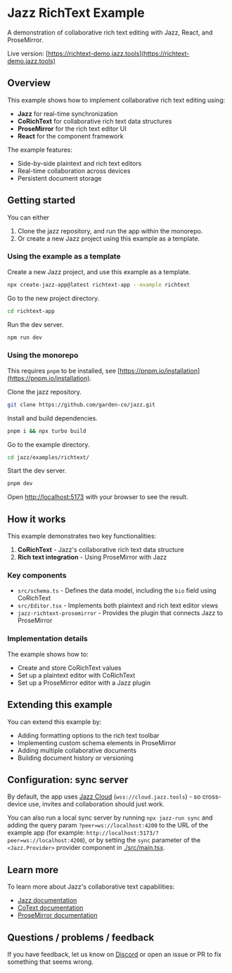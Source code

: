 # Jazz RichText Example

A demonstration of collaborative rich text editing with Jazz, React, and ProseMirror.

Live version: [https://richtext-demo.jazz.tools](https://richtext-demo.jazz.tools)

## Overview

This example shows how to implement collaborative rich text editing using:

- **Jazz** for real-time synchronization
- **CoRichText** for collaborative rich text data structures
- **ProseMirror** for the rich text editor UI
- **React** for the component framework

The example features:

- Side-by-side plaintext and rich text editors
- Real-time collaboration across devices
- Persistent document storage
## Getting started

You can either
1. Clone the jazz repository, and run the app within the monorepo.
2. Or create a new Jazz project using this example as a template.


### Using the example as a template

Create a new Jazz project, and use this example as a template.
```bash
npx create-jazz-app@latest richtext-app --example richtext
```

Go to the new project directory.
```bash
cd richtext-app
```

Run the dev server.
```bash
npm run dev
```

### Using the monorepo

This requires `pnpm` to be installed, see [https://pnpm.io/installation](https://pnpm.io/installation).

Clone the jazz repository.
```bash
git clone https://github.com/garden-co/jazz.git
```

Install and build dependencies.
```bash
pnpm i && npx turbo build
```

Go to the example directory.
```bash
cd jazz/examples/richtext/
```

Start the dev server.
```bash
pnpm dev
```

Open [http://localhost:5173](http://localhost:5173) with your browser to see the result.

## How it works

This example demonstrates two key functionalities:

1. **CoRichText** - Jazz's collaborative rich text data structure
2. **Rich text integration** - Using ProseMirror with Jazz

### Key components

- `src/schema.ts` - Defines the data model, including the `bio` field using CoRichText
- `src/Editor.tsx` - Implements both plaintext and rich text editor views
- `jazz-richtext-prosemirror` - Provides the plugin that connects Jazz to ProseMirror

### Implementation details

The example shows how to:

- Create and store CoRichText values
- Set up a plaintext editor with CoRichText
- Set up a ProseMirror editor with a Jazz plugin

## Extending this example

You can extend this example by:

- Adding formatting options to the rich text toolbar
- Implementing custom schema elements in ProseMirror
- Adding multiple collaborative documents
- Building document history or versioning

## Configuration: sync server

By default, the app uses [Jazz Cloud](https://jazz.tools/cloud) (`wss://cloud.jazz.tools`) - so cross-device use, invites and collaboration should just work.

You can also run a local sync server by running `npx jazz-run sync` and adding the query param `?peer=ws://localhost:4200` to the URL of the example app (for example: `http://localhost:5173/?peer=ws://localhost:4200`), or by setting the `sync` parameter of the `<Jazz.Provider>` provider component in [./src/main.tsx](./src/main.tsx).

## Learn more

To learn more about Jazz's collaborative text capabilities:

- [Jazz documentation](https://jazz.tools/docs)
- [CoText documentation](https://jazz.tools/docs/using-covalues/cotext)
- [ProseMirror documentation](https://prosemirror.net/docs/)

## Questions / problems / feedback

If you have feedback, let us know on [Discord](https://discord.gg/utDMjHYg42) or open an issue or PR to fix something that seems wrong.
